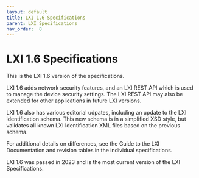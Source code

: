 ```yaml
---
layout: default
title: LXI 1.6 Specifications
parent: LXI Specifications
nav_order:  8
---
```

# LXI 1.6 Specifications

This is the LXI 1.6 version of  the specifications.

LXI 1.6 adds network security features, and an LXI REST API which is
used to manage the device security settings.  The LXI REST API
may also be extended for other applications in future LXI versions.

LXI 1.6 also has various editorial udpates, including an update
to the LXI identification schema.  This new schema is in a simplified
XSD style, but validates all known LXI Identification XML files 
based on the previous schema.

For additional details on differences, see the Guide to the LXI 
Documentation and revision tables in the individual specifications.

LXI 1.6 was passed in 2023 and is the most current version of the
LXI Specifications.
